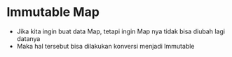 # Immutable Map

- Jika kita ingin buat data Map, tetapi ingin Map nya tidak bisa diubah lagi datanya
- Maka hal tersebut bisa dilakukan konversi menjadi Immutable